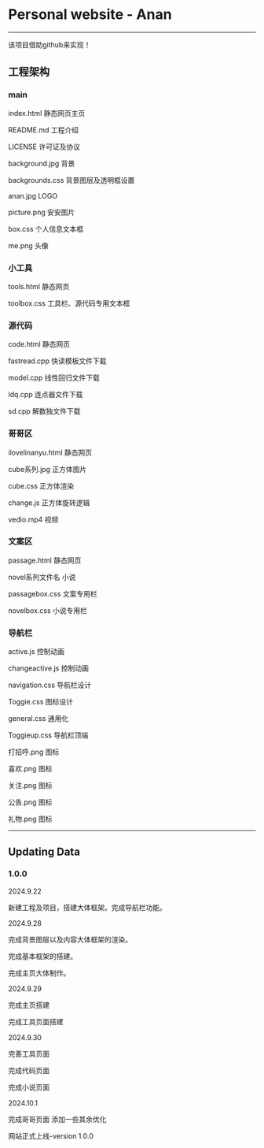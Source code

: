 # Personal website - Anan
----------------------------------------------
该项目借助github来实现！

## 工程架构
### main

index.html 静态网页主页

README.md 工程介绍

LICENSE 许可证及协议

background.jpg 背景

backgrounds.css 背景图层及透明框设置

anan.jpg LOGO

picture.png 安安图片

box.css 个人信息文本框

me.png 头像

### 小工具

tools.html 静态网页

toolbox.css 工具栏、源代码专用文本框

### 源代码

code.html 静态网页

fastread.cpp 快读模板文件下载

model.cpp 线性回归文件下载

ldq.cpp 连点器文件下载

sd.cpp 解数独文件下载

### 哥哥区

ilovelinanyu.html 静态网页

cube系列.jpg 正方体图片

cube.css 正方体渲染

change.js 正方体旋转逻辑

vedio.mp4 视频

### 文案区

passage.html 静态网页

novel系列文件名 小说

passagebox.css 文案专用栏

novelbox.css 小说专用栏

### 导航栏

active.js 控制动画

changeactive.js 控制动画

navigation.css 导航栏设计

Toggie.css 图标设计

general.css 通用化

Toggieup.css 导航栏顶端

打招呼.png 图标

喜欢.png 图标

关注.png 图标

公告.png 图标

礼物.png 图标

-----------------------------------

## Updating Data

### 1.0.0 

  2024.9.22 
  
  新建工程及项目，搭建大体框架。完成导航栏功能。
  
  2024.9.28 
  
  完成背景图层以及内容大体框架的渲染。

  完成基本框架的搭建。
  
  完成主页大体制作。

  2024.9.29
  
  完成主页搭建

  完成工具页面搭建

  2024.9.30
  
  完善工具页面
  
  完成代码页面

  完成小说页面

  2024.10.1
  
  完成哥哥页面 添加一些其余优化
  
  网站正式上线-version 1.0.0
